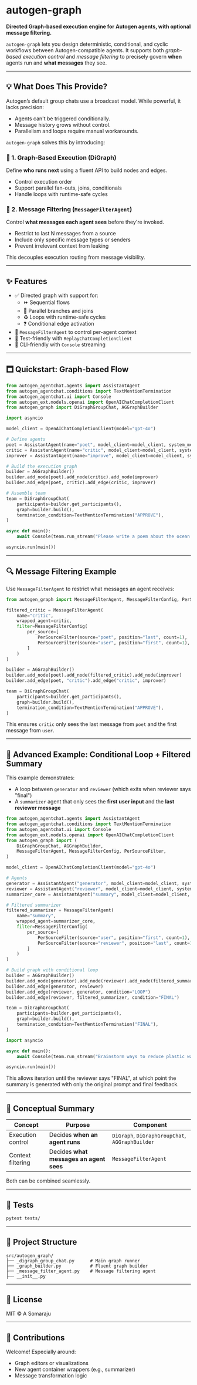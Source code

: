 # autogen-graph

**Directed Graph-based execution engine for Autogen agents, with optional message filtering.**

`autogen-graph` lets you design deterministic, conditional, and cyclic workflows between Autogen-compatible agents. It supports both *graph-based execution control* and *message filtering* to precisely govern **when** agents run and **what messages** they see.

---

## 💡 What Does This Provide?

Autogen’s default group chats use a broadcast model. While powerful, it lacks precision:

- Agents can't be triggered conditionally.
- Message history grows without control.
- Parallelism and loops require manual workarounds.

`autogen-graph` solves this by introducing:

### 🔹 1. Graph-Based Execution (DiGraph)
Define **who runs next** using a fluent API to build nodes and edges.

- Control execution order
- Support parallel fan-outs, joins, conditionals
- Handle loops with runtime-safe cycles

### 🔹 2. Message Filtering (`MessageFilterAgent`)
Control **what messages each agent sees** before they're invoked.

- Restrict to last N messages from a source
- Include only specific message types or senders
- Prevent irrelevant context from leaking

This decouples execution routing from message visibility.

---

## ✨ Features

- ✅ Directed graph with support for:
  - ⏩ Sequential flows
  - 🔀 Parallel branches and joins
  - ♻️ Loops with runtime-safe cycles
  - ❓ Conditional edge activation
- 🧹 `MessageFilterAgent` to control per-agent context
- 🧪 Test-friendly with `ReplayChatCompletionClient`
- 📎 CLI-friendly with `Console` streaming

---

## 🗖️ Quickstart: Graph-based Flow

```python
from autogen_agentchat.agents import AssistantAgent
from autogen_agentchat.conditions import TextMentionTermination
from autogen_agentchat.ui import Console
from autogen_ext.models.openai import OpenAIChatCompletionClient
from autogen_graph import DiGraphGroupChat, AGGraphBuilder

import asyncio

model_client = OpenAIChatCompletionClient(model="gpt-4o")

# Define agents
poet = AssistantAgent(name="poet", model_client=model_client, system_message="Write a poem about the ocean.")
critic = AssistantAgent(name="critic", model_client=model_client, system_message="Critique the poem and say APPROVE or revise.")
improver = AssistantAgent(name="improve", model_client=model_client, system_message="Improve the poem.")

# Build the execution graph
builder = AGGraphBuilder()
builder.add_node(poet).add_node(critic).add_node(improver)
builder.add_edge(poet, critic).add_edge(critic, improver)

# Assemble team
team = DiGraphGroupChat(
    participants=builder.get_participants(),
    graph=builder.build(),
    termination_condition=TextMentionTermination("APPROVE"),
)

async def main():
    await Console(team.run_stream("Please write a poem about the ocean."))

asyncio.run(main())
```

---

## 🔍 Message Filtering Example

Use `MessageFilterAgent` to restrict what messages an agent receives:

```python
from autogen_graph import MessageFilterAgent, MessageFilterConfig, PerSourceFilter

filtered_critic = MessageFilterAgent(
    name="critic",
    wrapped_agent=critic,
    filter=MessageFilterConfig(
        per_source=[
            PerSourceFilter(source="poet", position="last", count=1),      # only last poet message
            PerSourceFilter(source="user", position="first", count=1),     # only first user message
        ]
    )
)

builder = AGGraphBuilder()
builder.add_node(poet).add_node(filtered_critic).add_node(improver)
builder.add_edge(poet, "critic").add_edge("critic", improver)

team = DiGraphGroupChat(
    participants=builder.get_participants(),
    graph=builder.build(),
    termination_condition=TextMentionTermination("APPROVE"),
)
```

This ensures `critic` only sees the last message from `poet` and the first message from `user`.

---

## 🔁 Advanced Example: Conditional Loop + Filtered Summary

This example demonstrates:
- A loop between `generator` and `reviewer` (which exits when reviewer says "final")
- A `summarizer` agent that only sees the **first user input** and the **last reviewer message**

```python
from autogen_agentchat.agents import AssistantAgent
from autogen_agentchat.conditions import TextMentionTermination
from autogen_agentchat.ui import Console
from autogen_ext.models.openai import OpenAIChatCompletionClient
from autogen_graph import (
    DiGraphGroupChat, AGGraphBuilder,
    MessageFilterAgent, MessageFilterConfig, PerSourceFilter,
)

model_client = OpenAIChatCompletionClient(model="gpt-4o")

# Agents
generator = AssistantAgent("generator", model_client=model_client, system_message="Generate a list of creative ideas.")
reviewer = AssistantAgent("reviewer", model_client=model_client, system_message="Review ideas and say LOOP or FINAL.")
summarizer_core = AssistantAgent("summary", model_client=model_client, system_message="Summarize the user request and the final feedback.")

# Filtered summarizer
filtered_summarizer = MessageFilterAgent(
    name="summary",
    wrapped_agent=summarizer_core,
    filter=MessageFilterConfig(
        per_source=[
            PerSourceFilter(source="user", position="first", count=1),
            PerSourceFilter(source="reviewer", position="last", count=1),
        ]
    )
)

# Build graph with conditional loop
builder = AGGraphBuilder()
builder.add_node(generator).add_node(reviewer).add_node(filtered_summarizer)
builder.add_edge(generator, reviewer)
builder.add_edge(reviewer, generator, condition="LOOP")
builder.add_edge(reviewer, filtered_summarizer, condition="FINAL")

team = DiGraphGroupChat(
    participants=builder.get_participants(),
    graph=builder.build(),
    termination_condition=TextMentionTermination("FINAL"),
)

import asyncio

async def main():
    await Console(team.run_stream("Brainstorm ways to reduce plastic waste."))

asyncio.run(main())
```

This allows iteration until the reviewer says "FINAL", at which point the summary is generated with only the original prompt and final feedback.

---

## 🧠 Conceptual Summary

| Concept                | Purpose                                 | Component                     |
|------------------------|------------------------------------------|-------------------------------|
| Execution control      | Decides **when an agent runs**           | `DiGraph`, `DiGraphGroupChat`, `AGGraphBuilder` |
| Context filtering      | Decides **what messages an agent sees**  | `MessageFilterAgent`          |

Both can be combined seamlessly.

---

## 🧪 Tests

```bash
pytest tests/
```

---

## 📁 Project Structure

```
src/autogen_graph/
├── _digraph_group_chat.py      # Main graph runner
├── _graph_builder.py           # Fluent graph builder
├── _message_filter_agent.py    # Message filtering agent
├── __init__.py
```

---

## 📜 License

MIT © A Somaraju

---

## 🙌 Contributions

Welcome! Especially around:

- Graph editors or visualizations
- New agent container wrappers (e.g., summarizer)
- Message transformation logic


